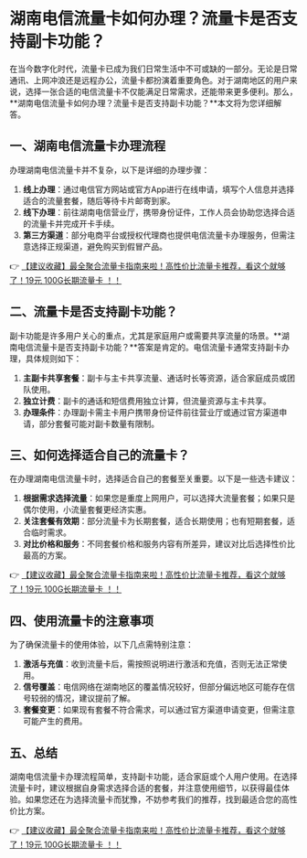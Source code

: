 # 湖南电信流量卡如何办理？流量卡是否支持副卡功能？

在当今数字化时代，流量卡已成为我们日常生活中不可或缺的一部分。无论是日常通讯、上网冲浪还是远程办公，流量卡都扮演着重要角色。对于湖南地区的用户来说，选择一张合适的电信流量卡不仅能满足日常需求，还能带来更多便利。那么，**湖南电信流量卡如何办理？流量卡是否支持副卡功能？**本文将为您详细解答。

## 一、湖南电信流量卡办理流程

办理湖南电信流量卡并不复杂，以下是详细的办理步骤：

1. **线上办理**：通过电信官方网站或官方App进行在线申请，填写个人信息并选择适合的流量套餐，随后等待卡片邮寄到家。
2. **线下办理**：前往湖南电信营业厅，携带身份证件，工作人员会协助您选择合适的流量卡并完成开卡手续。
3. **第三方渠道**：部分电商平台或授权代理商也提供电信流量卡办理服务，但需注意选择正规渠道，避免购买到假冒产品。

👉 [【建议收藏】最全聚合流量卡指南来啦！高性价比流量卡推荐，看这个就够了！19元 100G长期流量卡 ！！](https://bit.ly/Liuliangka)

## 二、流量卡是否支持副卡功能？

副卡功能是许多用户关心的重点，尤其是家庭用户或需要共享流量的场景。**湖南电信流量卡是否支持副卡功能？**答案是肯定的。电信流量卡通常支持副卡办理，具体规则如下：

1. **主副卡共享套餐**：副卡与主卡共享流量、通话时长等资源，适合家庭成员或团队使用。
2. **独立计费**：副卡的通话和短信费用独立计算，但流量资源与主卡共享。
3. **办理条件**：办理副卡需主卡用户携带身份证件前往营业厅或通过官方渠道申请，部分套餐可能对副卡数量有限制。

## 三、如何选择适合自己的流量卡？

在办理湖南电信流量卡时，选择适合自己的套餐至关重要。以下是一些选卡建议：

1. **根据需求选择流量**：如果您是重度上网用户，可以选择大流量套餐；如果只是偶尔使用，小流量套餐更经济实惠。
2. **关注套餐有效期**：部分流量卡为长期套餐，适合长期使用；也有短期套餐，适合临时需求。
3. **对比价格和服务**：不同套餐价格和服务内容有所差异，建议对比后选择性价比最高的方案。

👉 [【建议收藏】最全聚合流量卡指南来啦！高性价比流量卡推荐，看这个就够了！19元 100G长期流量卡 ！！](https://bit.ly/Liuliangka)

## 四、使用流量卡的注意事项

为了确保流量卡的使用体验，以下几点需特别注意：

1. **激活与充值**：收到流量卡后，需按照说明进行激活和充值，否则无法正常使用。
2. **信号覆盖**：电信网络在湖南地区的覆盖情况较好，但部分偏远地区可能存在信号较弱的情况，建议提前了解。
3. **套餐变更**：如果现有套餐不符合需求，可以通过官方渠道申请变更，但需注意可能产生的费用。

## 五、总结

湖南电信流量卡办理流程简单，支持副卡功能，适合家庭或个人用户使用。在选择流量卡时，建议根据自身需求选择合适的套餐，并注意使用细节，以获得最佳体验。如果您还在为选择流量卡而犹豫，不妨参考我们的推荐，找到最适合您的高性价比方案。

👉 [【建议收藏】最全聚合流量卡指南来啦！高性价比流量卡推荐，看这个就够了！19元 100G长期流量卡 ！！](https://bit.ly/Liuliangka)